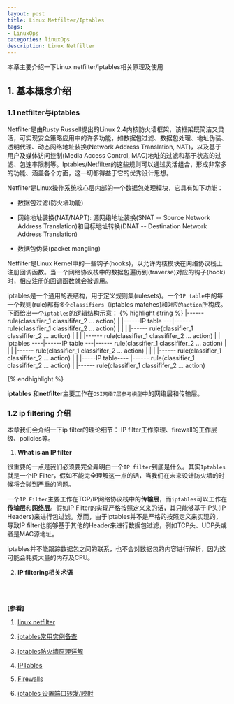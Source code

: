 ```yaml
---
layout: post
title: Linux Netfilter/Iptables
tags:
- LinuxOps
categories: linuxOps
description: Linux Netfilter
---
```


本章主要介绍一下Linux netfilter/iptables相关原理及使用


<!-- more -->



## 1. 基本概念介绍

### 1.1 netfilter与iptables

Netfilter是由Rusty Russell提出的Linux 2.4内核防火墙框架，该框架既简洁又灵活，可实现安全策略应用中的许多功能，如数据包过滤、数据包处理、地址伪装、透明代理、动态网络地址装换(Network Address Translation, NAT)，以及基于用户及媒体访问控制(Media Access Control, MAC)地址的过滤和基于状态的过滤、包速率限制等。Iptables/Netfilter的这些规则可以通过灵活组合，形成非常多的功能、涵盖各个方面，这一切都得益于它的优秀设计思想。

Netfilter是Linux操作系统核心层内部的一个数据包处理模块，它具有如下功能：

* 数据包过滤(防火墙功能)

* 网络地址装换(NAT/NAPT): 源网络地址装换(SNAT -- Source Network Address Translation)和目标地址转换(DNAT -- Destination Network Address Translation) 

* 数据包伪装(packet mangling)

Netfilter是Linux Kernel中的一些钩子(hooks)，以允许内核模块在网络协议栈上注册回调函数。当一个网络协议栈中的数据包遍历到(traverse)对应的钩子(hook)时，相应注册的回调函数就会被调用。

iptables是一个通用的表结构，用于定义规则集(rulesets)。一个```IP table```中的每一个规则(rule)都有```多个classifiers```（iptables matches)和```对应的action```所构成。下面给出一个```iptables```的逻辑结构示意：
{% highlight string %}
                                |------ rule(classifier_1 classififer_2 ... action)
                                |
             |------IP table ---|------ rule(classifier_1 classififer_2 ... action)
             |                  |
             |                  |------ rule(classifier_1 classififer_2 ... action)
             |
             |
             |                  |------ rule(classifier_1 classififer_2 ... action)
             |                  |
iptables ----|------IP table ---|------ rule(classifier_1 classififer_2 ... action)
             |                  |
             |                  |------ rule(classifier_1 classififer_2 ... action)
             |
             |
             |                  |------ rule(classifier_1 classififer_2 ... action)
             |                  |
             |-----IP table---- |------ rule(classifier_1 classififer_2 ... action)
                                |
                                |------ rule(classifier_1 classififer_2 ... action)

{% endhighlight %}

**iptables** 和**netfilter**主要工作在```OSI网络7层参考模型```中的网络层和传输层。



### 1.2 ip filtering 介绍
本章我们会介绍一下ip filter的理论细节： IP filter工作原理、firewall的工作层级、policies等。

1) **What is an IP filter**

很重要的一点是我们必须要完全弄明白一个```IP filter```到底是什么。其实```Iptables```就是一个IP Filter，假如不能完全理解这一点的话，当我们在未来设计防火墙的时候将会碰到严重的问题。

一个```IP Filter```主要工作在TCP/IP网络协议栈中的**传输层**，而```iptables```可以工作在**传输层**和**网络层**。假如IP Filter的实现严格按照定义来的话，其只能够基于IP头(IP Headers)来进行包过滤。然而，由于iptables并不是严格的按照定义来实现的，导致IP filter也能够基于其他的Header来进行数据包过滤，例如TCP头、UDP头或者是MAC源地址。


iptables并不能跟踪数据包之间的联系，也不会对数据包的内容进行解析，因为这可能会耗费大量的内存及CPU。


2) **IP filtering相关术语**











<br />
<br />

**[参看]**

1. [linux netfilter](https://netfilter.org/documentation/index.html#documentation-howto)

2. [iptables常用实例备查](http://seanlook.com/2014/02/26/iptables-example/)

3. [iptables防火墙原理详解](http://seanlook.com/2014/02/23/iptables-understand/)

4. [IPTables](https://www.centos.org/docs/5/html/Deployment_Guide-en-US/ch-iptables.html)

5. [Firewalls](https://www.centos.org/docs/5/html/Deployment_Guide-en-US/ch-fw.html)

6. [iptables 设置端口转发/映射](https://blog.csdn.net/light_jiang2016/article/details/79029661)


<br />
<br />
<br />


